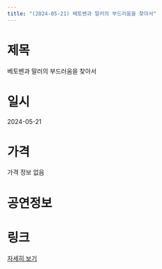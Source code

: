 ```yaml
---
title: "(2024-05-21) 베토벤과 말러의 부드러움을 찾아서"
---
```


# 제목
베토벤과 말러의 부드러움을 찾아서

# 일시
2024-05-21

# 가격
가격 정보 없음

# 공연정보


# 링크
[자세히 보기](https://www.sac.or.kr/site/main/show/show_view?SN=61743, "https://www.sac.or.kr/site/main/show/show_view?SN=61743")
